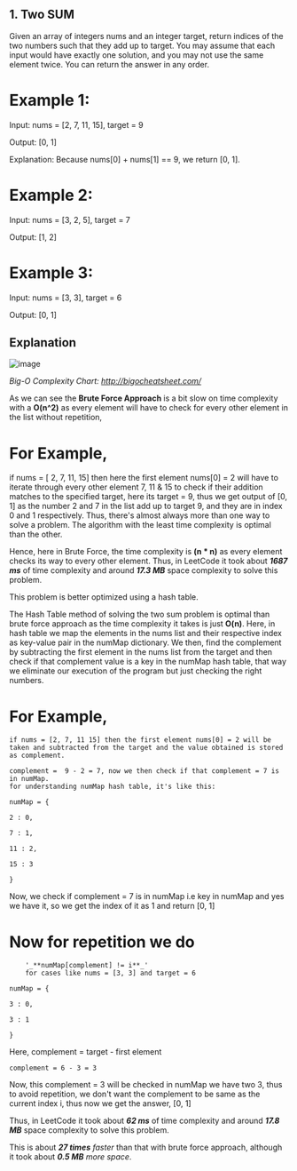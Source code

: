 ## 1. Two SUM

Given an array of integers nums and an integer target, return indices of the two numbers such that they add up to target.
You may assume that each input would have exactly one solution, and you may not use the same element twice.
You can return the answer in any order.

# Example 1:
Input: nums = [2, 7, 11, 15], target = 9

Output: [0, 1]

Explanation: Because nums[0] + nums[1] == 9, we return [0, 1].

# Example 2:
Input: nums = [3, 2, 5], target = 7

Output: [1, 2]

# Example 3:
Input: nums = [3, 3], target = 6

Output: [0, 1]

## Explanation

![image](https://github.com/IshanKarki/LeetCodes/assets/44771554/daf6f63f-bc5d-49e6-9993-bf87687daff2)

_Big-O Complexity Chart: http://bigocheatsheet.com/_

As we can see the **Brute Force Approach** is a bit slow on time complexity with a **O(n^2)** as every element will have to check for every other element in the list without repetition, 

# For Example,

if nums = [ 2, 7, 11, 15] then here the first element nums[0] = 2 will have to iterate through every other element 7, 11 & 15 to check if their addition matches to the specified target, here its target = 9, thus we get output of [0, 1] as the number 2 and 7 in the list add up to target 9, and they are in index 0 and 1 respectively. Thus, there's almost always more than one way to solve a problem. The algorithm with the least time complexity is optimal than the other.

Hence, here in Brute Force, the time complexity is **(n * n)** as every element checks its way to every other element. 
Thus, in LeetCode it took about _**1687 ms**_ of time complexity and around _**17.3 MB**_ space complexity to solve this problem. 

This problem is better optimized using a hash table.

The Hash Table method of solving the two sum problem is optimal than brute force approach as the time complexity it takes is just **O(n)**.
Here, in hash table we map the elements in the nums list and their respective index as key-value pair in the numMap dictionary. We then, find the complement by subtracting the first element in the nums list from the target and then check if that complement value is a key in the numMap hash table, that way we eliminate our execution of the program but just checking the right numbers. 

# For Example,

    if nums = [2, 7, 11 15] then the first element nums[0] = 2 will be taken and subtracted from the target and the value obtained is stored as complement.

    complement =  9 - 2 = 7, now we then check if that complement = 7 is in numMap.
    for understanding numMap hash table, it's like this:

    numMap = {

    2 : 0,

    7 : 1,

    11 : 2,

    15 : 3

    }
 
Now, we check if complement = 7 is in numMap i.e key in numMap and yes we have it, so we get the index of it as 1 and return [0, 1]

# Now for repetition we do 
    
		'_**numMap[complement] != i**_'  
		for cases like nums = [3, 3] and target = 6

    numMap = {

    3 : 0,

    3 : 1

    }

Here, complement = target - first element

    complement = 6 - 3 = 3

Now, this complement = 3 will be checked in numMap we have two 3, thus to avoid repetition, we don't want the complement to be same as the current index i, thus now we get the answer,
[0, 1]

Thus, in LeetCode it took about _**62 ms**_ of time complexity and around _**17.8 MB**_ space complexity to solve this problem.

This is about _****27 times**** faster_ than that with brute force approach, although it took about _**0.5 MB** more space_.


